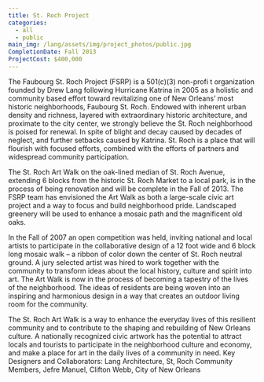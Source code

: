 ```yaml
---
title: St. Roch Project
categories:
  - all
  - public
main_img: /lang/assets/img/project_photos/public.jpg
CompletionDate: Fall 2013
ProjectCost: $400,000
---
```

The Faubourg St. Roch Project (FSRP) is a 501(c)(3) non-profi t organization founded by Drew Lang following Hurricane Katrina in 2005 as a holistic and community based effort toward revitalizing one of New Orleans’ most historic neighborhoods, Faubourg St. Roch. Endowed with inherent urban density and richness, layered with extraordinary historic architecture, and proximate to the city center, we strongly believe the St. Roch neighborhood is poised for renewal. In spite of blight and decay caused by decades of neglect, and further setbacks caused by Katrina. St. Roch is a place that will flourish with focused efforts, combined with the efforts of partners and widespread community participation.

The St. Roch Art Walk on the oak-lined median of St. Roch Avenue, extending 6 blocks from the historic St. Roch Market to a local park, is in the process of being renovation and will be complete in the Fall of 2013. The FSRP team has envisioned the Art Walk as both a large-scale civic art project and a way to focus and build neighborhood pride. Landscaped greenery will be used to enhance a mosaic path and the magnificent old oaks.

In the Fall of 2007 an open competition was held, inviting national and local artists to participate in the collaborative design of a 12 foot wide and 6 block long mosaic walk – a ribbon of color down the center of St. Roch neutral ground. A jury selected artist was hired to work together with the community to transform ideas about the local history, culture and spirit into art. The Art Walk is now in the process of becoming a tapestry of the lives of the neighborhood. The ideas of residents are being woven into an inspiring and harmonious design in a way that creates an outdoor living room for the community.

The St. Roch Art Walk is a way to enhance the everyday lives of this resilient community and to contribute to the shaping and rebuilding of New Orleans culture. A nationally recognized civic artwork has the potential to attract locals and tourists to participate in the neighborhood culture and economy, and make a place for art in the daily lives of a community in need.
Key Designers and Collaborators: Lang Architecture, St, Roch Community Members, Jefre Manuel, Clifton Webb, City of New Orleans

